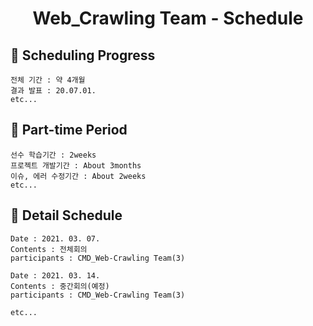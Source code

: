 <h1 align='center'>Web_Crawling Team - Schedule</h1>

## 🎉 Scheduling Progress
    전체 기간 : 약 4개월
    결과 발표 : 20.07.01.
    etc...
    
## 🎉 Part-time Period
    선수 학습기간 : 2weeks
    프로젝트 개발기간 : About 3months
    이슈, 에러 수정기간 : About 2weeks
    etc...

## 🎉 Detail Schedule
    Date : 2021. 03. 07.
    Contents : 전체회의
    participants : CMD_Web-Crawling Team(3)

    Date : 2021. 03. 14.
    Contents : 중간회의(예정)
    participants : CMD_Web-Crawling Team(3)

    etc...